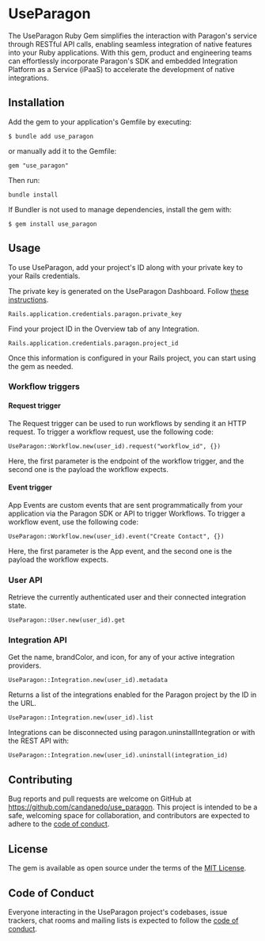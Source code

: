 # UseParagon

The UseParagon Ruby Gem simplifies the interaction with Paragon's service through RESTful API calls, enabling seamless integration of native features into your Ruby applications. With this gem, product and engineering teams can effortlessly incorporate Paragon's SDK and embedded Integration Platform as a Service (iPaaS) to accelerate the development of native integrations.

## Installation

Add the gem to your application's Gemfile by executing:

    $ bundle add use_paragon

or manually add it to the Gemfile:

    gem "use_paragon"

Then run:

    bundle install

If Bundler is not used to manage dependencies, install the gem with:

    $ gem install use_paragon

## Usage

To use UseParagon, add your project's ID along with your private key to your Rails credentials.

The private key is generated on the UseParagon Dashboard. Follow [these instructions](https://docs.useparagon.com/getting-started/installing-the-connect-sdk#setup-with-your-own-authentication-backend).

    Rails.application.credentials.paragon.private_key

Find your project ID in the Overview tab of any Integration.

    Rails.application.credentials.paragon.project_id

Once this information is configured in your Rails project, you can start using the gem as needed.

### Workflow triggers
#### Request trigger

The Request trigger can be used to run workflows by sending it an HTTP request. To trigger a workflow request, use the following code:

    UseParagon::Workflow.new(user_id).request("workflow_id", {})

Here, the first parameter is the endpoint of the workflow trigger, and the second one is the payload the workflow expects.

#### Event trigger

App Events are custom events that are sent programmatically from your application via the Paragon SDK or API to trigger Workflows. To trigger a workflow event, use the following code:

    UseParagon::Workflow.new(user_id).event("Create Contact", {})

Here, the first parameter is the App event, and the second one is the payload the workflow expects.

### User API

Retrieve the currently authenticated user and their connected integration state.

    UseParagon::User.new(user_id).get

### Integration API

Get the name, brandColor, and icon, for any of your active integration providers.

    UseParagon::Integration.new(user_id).metadata

Returns a list of the integrations enabled for the Paragon project by the ID in the URL.

    UseParagon::Integration.new(user_id).list

Integrations can be disconnected using paragon.uninstallIntegration or with the REST API with:

    UseParagon::Integration.new(user_id).uninstall(integration_id)

## Contributing

Bug reports and pull requests are welcome on GitHub at https://github.com/candanedo/use_paragon. This project is intended to be a safe, welcoming space for collaboration, and contributors are expected to adhere to the [code of conduct](https://github.com/candanedo/use_paragon/blob/main/CODE_OF_CONDUCT.md).

## License

The gem is available as open source under the terms of the [MIT License](https://opensource.org/licenses/MIT).

## Code of Conduct

Everyone interacting in the UseParagon project's codebases, issue trackers, chat rooms and mailing lists is expected to follow the [code of conduct](https://github.com/candanedo/use_paragon/blob/main/CODE_OF_CONDUCT.md).
